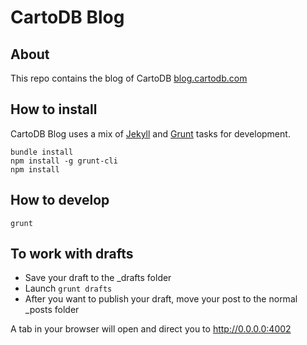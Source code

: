 # CartoDB Blog

## About

This repo contains the blog of CartoDB [blog.cartodb.com](http://blog.cartodb.com/)

## How to install

CartoDB Blog uses a mix of [Jekyll](http://jekyllrb.com/) and [Grunt](http://gruntjs.com/) tasks for development.

```
bundle install
npm install -g grunt-cli
npm install
```

## How to develop

```
grunt
```

## To work with drafts

* Save your draft to the _drafts folder
* Launch ```grunt drafts```
* After you want to publish your draft, move your post to the normal _posts folder

A tab in your browser will open and direct you to http://0.0.0.0:4002
